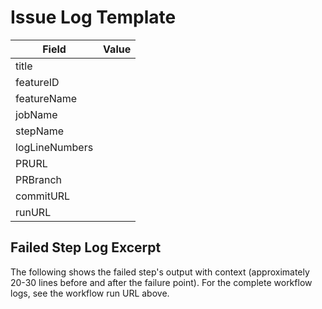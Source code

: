 # Issue Log Template

| Field | Value |
|-------|-------|
| title |  |
| featureID |  |
| featureName |  |
| jobName |  |
| stepName |  |
| logLineNumbers |  |
| PRURL |  |
| PRBranch |  |
| commitURL |  |
| runURL |  |

## Failed Step Log Excerpt

The following shows the failed step's output with context (approximately 20-30 lines before and after the failure point). For the complete workflow logs, see the workflow run URL above.